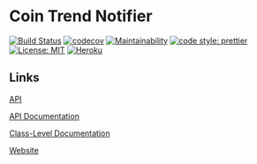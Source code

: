 # Coin Trend Notifier

[![Build Status](https://travis-ci.org/yardenshoham/coin-trend-notifier.svg?branch=master)](https://travis-ci.org/yardenshoham/coin-trend-notifier)
[![codecov](https://codecov.io/gh/yardenshoham/coin-trend-notifier/branch/master/graph/badge.svg)](https://codecov.io/gh/yardenshoham/coin-trend-notifier)
[![Maintainability](https://api.codeclimate.com/v1/badges/58ac5ef833d68f074bc2/maintainability)](https://codeclimate.com/github/yardenshoham/coin-trend-notifier/maintainability)
[![code style: prettier](https://img.shields.io/badge/code_style-prettier-ff69b4.svg)](https://github.com/prettier/prettier)
[![License: MIT](https://img.shields.io/badge/License-MIT-yellow.svg)](https://opensource.org/licenses/MIT)
[![Heroku](https://heroku-badge.herokuapp.com/?app=coin-trend-notifier-api)](https://coin-trend-notifier-api.herokuapp.com/)

## Links

[API](https://coin-trend-notifier-api.herokuapp.com/)

[API Documentation](https://yardenshoham.github.io/coin-trend-notifier/)

[Class-Level Documentation](https://yardenshoham.github.io/coin-trend-notifier/generated/)

[Website](https://yardenshoham.github.io/coin-trend-notifier-website/)
